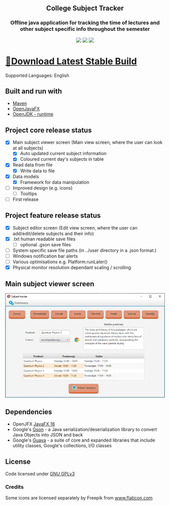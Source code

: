 
<h2 align="center"> College Subject Tracker </h2> 

<h3 align="center"> Offline java application for tracking the time of lectures and other subject specific info throughout the semester </h3>

<p align="center">
<img src="https://img.shields.io/badge/Support-Windows%20x64-blue?logo=Windows&style=flat-square">
<img src="https://img.shields.io/github/license/marko-milasinovic/College-Subject-Tracker?style=flat-square">
<img src="https://tokei.rs/b1/github/marko-milasinovic/College-Subject-Tracker?category=code">
</p>

# [💾Download Latest Stable Build](https://github.com/marko-milasinovic/College-Subject-Tracker/releases/latest)
Supported Languages: English

## Built and run with
* [Maven](https://mvnrepository.com/artifact/org.openjfx/javafx/16)
* [OpenJavaFX](https://openjfx.io/openjfx-docs/)
* [OpenJDK - runtime](https://www.openlogic.com/openjdk-downloads)

## Project core release status
- [x] Main subject viewer screen (Main view screen, where the user can look at all subjects)
    - [x] Auto updated current subject information
    - [x] Coloured current day's subjects in table
- [x] Read data from file
    - [x] Write data to file
- [x] Data models
    - [x] Framework for data manipulation
- [ ] Improved design (e.g. icons)
    - [ ] Tooltips
- [ ] First release

## Project feature release status
- [x] Subject editor screen (Edit view screen, where the user can add/edit/delete subjects and their info)
- [x] .txt human readable save files
    - [ ] optional .gson save files
- [ ] System specific save file paths (in ../user directory in a .json format.)
- [ ] Windows notification bar alerts
- [ ] Various optimisations e.g. Platform.runLater()
- [x] Physical monitor resolution dependant scaling / scrolling

## Main subject viewer screen
![Main viewer screen](/assets/cst_main_view_screen.png)

## Dependencies
* OpenJFX [JavaFX 16](https://mvnrepository.com/artifact/org.openjfx/javafx/16)
* Google's [Gson](https://mvnrepository.com/artifact/com.google.code.gson/gson) - a Java serialization/deserialization library to convert Java Objects into JSON and back
* Google's [Guava](https://mvnrepository.com/artifact/com.google.guava/guava) - a suite of core and expanded libraries that include utility classes, Google's collections, I/O classes

## License
Code licensed under [GNU GPLv3](https://www.gnu.org/licenses/gpl-3.0.html)

### Credits
Some icons are licensed separately by Freepik from www.flaticon.com
